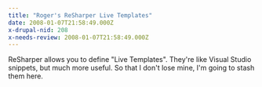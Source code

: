 ```yaml
---
title: "Roger's ReSharper Live Templates"
date: 2008-01-07T21:58:49.000Z
x-drupal-nid: 208
x-needs-review: 2008-01-07T21:58:49.000Z
---
```

ReSharper allows you to define "Live Templates". They're like Visual Studio snippets, but much more useful. So that I don't lose mine, I'm going to stash them here.